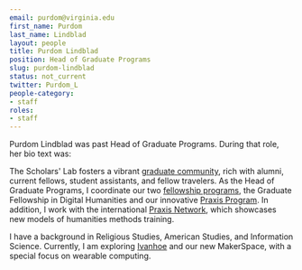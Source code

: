 ```yaml
---
email: purdom@virginia.edu
first_name: Purdom
last_name: Lindblad
layout: people
title: Purdom Lindblad
position: Head of Graduate Programs
slug: purdom-lindblad
status: not_current
twitter: Purdom_L
people-category:
- staff
roles:
- staff
---
```

Purdom Lindblad was past Head of Graduate Programs. During that role, her bio text was:

The Scholars' Lab fosters a vibrant [graduate community](/people), rich with alumni, current fellows, student assistants, and fellow travelers. As the Head of Graduate Programs, I coordinate our two [fellowship programs](/for-students), the Graduate Fellowship in Digital Humanities and our innovative [Praxis Program](http://www.praxis.scholarslab.org). In addition, I work with the international [Praxis Network](http://www.praxis-network.org), which showcases new models of humanities methods training.

I have a background in Religious Studies, American Studies, and Information Science. Currently, I am exploring [Ivanhoe](http://www.ivanhoe.scholarslab.org) and our new MakerSpace, with a special focus on wearable computing.
